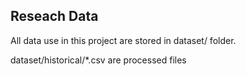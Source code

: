 ## Reseach Data

All data use in this project are stored in dataset/ folder.

dataset/historical/*.csv are processed files
